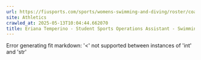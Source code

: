 ```yaml
---
url: https://fiusports.com/sports/womens-swimming-and-diving/roster/coaches/eriana-temperino/3309
site: Athletics
crawled_at: 2025-05-13T10:04:44.662070
title: Eriana Temperino - Student Sports Operations Assistant - Swimming and Diving Coaches - FIU Athletics
---
```


Error generating fit markdown: '<' not supported between instances of 'int' and 'str'